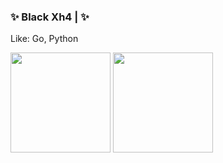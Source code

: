 ### ✨ Black Xh4  |  ✨

Like: Go, Python


<img height="160" src="https://github-readme-stats.vercel.app/api?username=cutipuc&show_icons=true"> <img height="160" src="https://github-readme-stats.vercel.app/api/top-langs/?username=cutipuc&langs_count=5&layout=compact">
